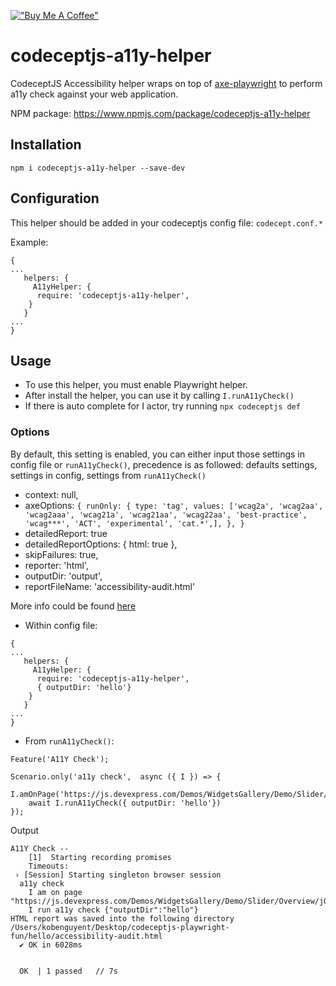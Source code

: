 [!["Buy Me A Coffee"](https://www.buymeacoffee.com/assets/img/custom_images/orange_img.png)](https://www.buymeacoffee.com/peternguyew)

# codeceptjs-a11y-helper

CodeceptJS Accessibility helper wraps on top of [axe-playwright](https://www.npmjs.com/package/axe-playwright) to perform a11y check against your web application.

NPM package: <https://www.npmjs.com/package/codeceptjs-a11y-helper>

## Installation

`npm i codeceptjs-a11y-helper --save-dev`

## Configuration

This helper should be added in your codeceptjs config file: `codecept.conf.*`

Example:

```
{
...
   helpers: {
     A11yHelper: {
      require: 'codeceptjs-a11y-helper',
    }
   }
...
}
```

## Usage

- To use this helper, you must enable Playwright helper.
- After install the helper, you can use it by calling `I.runA11yCheck()`
- If there is auto complete for I actor, try running `npx codeceptjs def`

### Options

By default, this setting is enabled, you can either input those settings in config file or `runA11yCheck()`, precedence is as followed:
defaults settings, settings in config, settings from `runA11yCheck()`

- context: null,
- axeOptions: `{
runOnly: {
type: 'tag',
values: ['wcag2a',
'wcag2aa',
'wcag2aaa',
'wcag21a',
'wcag21aa',
'wcag22aa',
'best-practice',
'wcag***',
'ACT',
'experimental',
'cat.*',],
},
}`
- detailedReport: true
- detailedReportOptions: { html: true },
- skipFailures: true,
- reporter: 'html',
- outputDir: 'output',
- reportFileName: 'accessibility-audit.html'

More info could be found [here](https://www.npmjs.com/package/axe-playwright)

- Within config file:

```
{
...
   helpers: {
     A11yHelper: {
      require: 'codeceptjs-a11y-helper',
      { outputDir: 'hello'}
    }
   }
...
}
```

- From `runA11yCheck()`:

```
Feature('A11Y Check');

Scenario.only('a11y check',  async ({ I }) => {
    I.amOnPage('https://js.devexpress.com/Demos/WidgetsGallery/Demo/Slider/Overview/jQuery/Light/')
    await I.runA11yCheck({ outputDir: 'hello'})
});
```

Output

```
A11Y Check --
    [1]  Starting recording promises
    Timeouts:
 › [Session] Starting singleton browser session
  a11y check
    I am on page "https://js.devexpress.com/Demos/WidgetsGallery/Demo/Slider/Overview/jQuery/Light/"
    I run a11y check {"outputDir":"hello"}
HTML report was saved into the following directory /Users/kobenguyent/Desktop/codeceptjs-playwright-fun/hello/accessibility-audit.html
  ✔ OK in 6028ms


  OK  | 1 passed   // 7s

```
